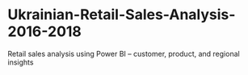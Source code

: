 # Ukrainian-Retail-Sales-Analysis-2016-2018
Retail sales analysis using Power BI – customer, product, and regional insights
